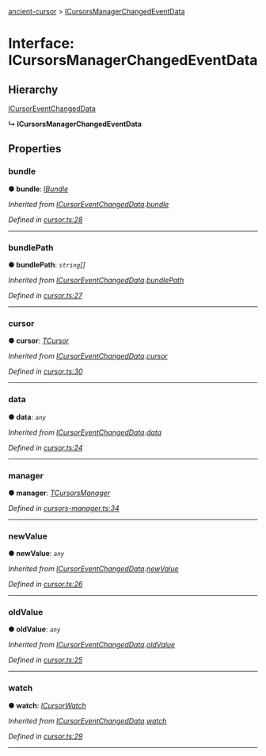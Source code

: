 [ancient-cursor](../README.md) > [ICursorsManagerChangedEventData](../interfaces/icursorsmanagerchangedeventdata.md)



# Interface: ICursorsManagerChangedEventData

## Hierarchy


 [ICursorEventChangedData](icursoreventchangeddata.md)

**↳ ICursorsManagerChangedEventData**








## Properties
<a id="bundle"></a>

###  bundle

**●  bundle**:  *[IBundle](ibundle.md)* 

*Inherited from [ICursorEventChangedData](icursoreventchangeddata.md).[bundle](icursoreventchangeddata.md#bundle)*

*Defined in [cursor.ts:28](https://github.com/AncientSouls/Cursor/blob/084d940/src/lib/cursor.ts#L28)*





___

<a id="bundlepath"></a>

###  bundlePath

**●  bundlePath**:  *`string`[]* 

*Inherited from [ICursorEventChangedData](icursoreventchangeddata.md).[bundlePath](icursoreventchangeddata.md#bundlepath)*

*Defined in [cursor.ts:27](https://github.com/AncientSouls/Cursor/blob/084d940/src/lib/cursor.ts#L27)*





___

<a id="cursor"></a>

###  cursor

**●  cursor**:  *[TCursor](../#tcursor)* 

*Inherited from [ICursorEventChangedData](icursoreventchangeddata.md).[cursor](icursoreventchangeddata.md#cursor)*

*Defined in [cursor.ts:30](https://github.com/AncientSouls/Cursor/blob/084d940/src/lib/cursor.ts#L30)*





___

<a id="data"></a>

###  data

**●  data**:  *`any`* 

*Inherited from [ICursorEventChangedData](icursoreventchangeddata.md).[data](icursoreventchangeddata.md#data)*

*Defined in [cursor.ts:24](https://github.com/AncientSouls/Cursor/blob/084d940/src/lib/cursor.ts#L24)*





___

<a id="manager"></a>

###  manager

**●  manager**:  *[TCursorsManager](../#tcursorsmanager)* 

*Defined in [cursors-manager.ts:34](https://github.com/AncientSouls/Cursor/blob/084d940/src/lib/cursors-manager.ts#L34)*





___

<a id="newvalue"></a>

###  newValue

**●  newValue**:  *`any`* 

*Inherited from [ICursorEventChangedData](icursoreventchangeddata.md).[newValue](icursoreventchangeddata.md#newvalue)*

*Defined in [cursor.ts:26](https://github.com/AncientSouls/Cursor/blob/084d940/src/lib/cursor.ts#L26)*





___

<a id="oldvalue"></a>

###  oldValue

**●  oldValue**:  *`any`* 

*Inherited from [ICursorEventChangedData](icursoreventchangeddata.md).[oldValue](icursoreventchangeddata.md#oldvalue)*

*Defined in [cursor.ts:25](https://github.com/AncientSouls/Cursor/blob/084d940/src/lib/cursor.ts#L25)*





___

<a id="watch"></a>

###  watch

**●  watch**:  *[ICursorWatch](icursorwatch.md)* 

*Inherited from [ICursorEventChangedData](icursoreventchangeddata.md).[watch](icursoreventchangeddata.md#watch)*

*Defined in [cursor.ts:29](https://github.com/AncientSouls/Cursor/blob/084d940/src/lib/cursor.ts#L29)*





___


